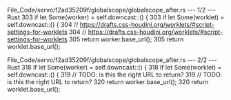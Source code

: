 File_Code/servo/f2ad35209f/globalscope/globalscope_after.rs --- 1/2 --- Rust
303         if let Some(worker) = self.downcast::<WorkletGlobalScope>() {                                                                                    303         if let Some(worklet) = self.downcast::<WorkletGlobalScope>() {
304             // https://drafts.css-houdini.org/worklets/#script-settings-for-worklets                                                                     304             // https://drafts.css-houdini.org/worklets/#script-settings-for-worklets
305             return worker.base_url();                                                                                                                    305             return worklet.base_url();

File_Code/servo/f2ad35209f/globalscope/globalscope_after.rs --- 2/2 --- Rust
318         if let Some(worker) = self.downcast::<WorkletGlobalScope>() {                                                                                    318         if let Some(worklet) = self.downcast::<WorkletGlobalScope>() {
319             // TODO: is this the right URL to return?                                                                                                    319             // TODO: is this the right URL to return?
320             return worker.base_url();                                                                                                                    320             return worklet.base_url();

